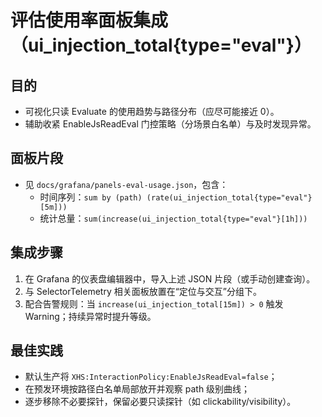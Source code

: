 # 评估使用率面板集成（ui_injection_total{type="eval"}）

## 目的
- 可视化只读 Evaluate 的使用趋势与路径分布（应尽可能接近 0）。
- 辅助收紧 EnableJsReadEval 门控策略（分场景白名单）与及时发现异常。

## 面板片段
- 见 `docs/grafana/panels-eval-usage.json`，包含：
  - 时间序列：`sum by (path) (rate(ui_injection_total{type="eval"}[5m]))`
  - 统计总量：`sum(increase(ui_injection_total{type="eval"}[1h]))`

## 集成步骤
1. 在 Grafana 的仪表盘编辑器中，导入上述 JSON 片段（或手动创建查询）。
2. 与 SelectorTelemetry 相关面板放置在“定位与交互”分组下。
3. 配合告警规则：当 `increase(ui_injection_total[15m]) > 0` 触发 Warning；持续异常时提升等级。

## 最佳实践
- 默认生产将 `XHS:InteractionPolicy:EnableJsReadEval=false`；
- 在预发环境按路径白名单局部放开并观察 path 级别曲线；
- 逐步移除不必要探针，保留必要只读探针（如 clickability/visibility）。

